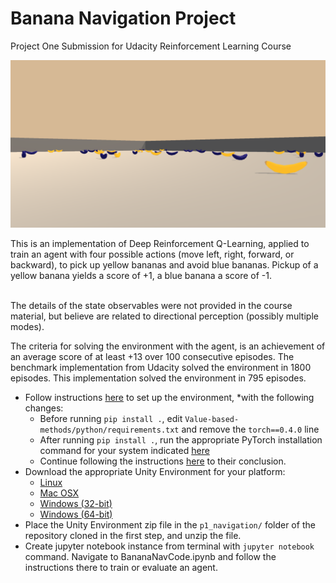 # Banana Navigation Project
Project One Submission for Udacity Reinforcement Learning Course<br>

![Screenshot of banana environment](doc/BannerImage.png)<br>

This is an implementation of Deep Reinforcement Q-Learning, applied to train an agent with four possible actions (move left, right, forward, or backward), to pick up yellow bananas and avoid blue bananas.  Pickup of a yellow banana yields a score of +1, a blue banana a score of -1.<br><br>

The details of the state observables were not provided in the course material, but believe are related to directional perception (possibly multiple modes).

The criteria for solving the environment with the agent, is an achievement of an average score of at least +13 over 100 consecutive episodes.  The benchmark implementation from Udacity solved the environment in 1800 episodes.  This implementation solved the environment in 795 episodes.

+ Follow instructions [here](https://github.com/udacity/Value-based-methods#dependencies) to set up the environment, *with the following changes:
  - Before running `pip install .`, edit `Value-based-methods/python/requirements.txt` and remove the `torch==0.4.0` line
  - After running `pip install .`, run the appropriate PyTorch installation command for your system indicated [here](https://pytorch.org/get-started/locally/)
  - Continue following the instructions [here](https://github.com/udacity/Value-based-methods#dependencies) to their conclusion.
+ Download the appropriate Unity Environment for your platform:
  - [Linux](https://s3-us-west-1.amazonaws.com/udacity-drlnd/P1/Banana/Banana_Linux.zip)
  - [Mac OSX](https://s3-us-west-1.amazonaws.com/udacity-drlnd/P1/Banana/Banana.app.zip)
  - [Windows (32-bit)](https://s3-us-west-1.amazonaws.com/udacity-drlnd/P1/Banana/Banana_Windows_x86.zip)
  - [Windows (64-bit)](https://s3-us-west-1.amazonaws.com/udacity-drlnd/P1/Banana/Banana_Windows_x86_64.zip)
+ Place the Unity Environment zip file in the `p1_navigation/` folder of the repository cloned in the first step, and unzip the file.
+ Create jupyter notebook instance from terminal with `jupyter notebook` command.  Navigate to BananaNavCode.ipynb and follow the instructions there to train or evaluate an agent.
